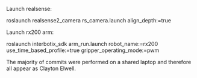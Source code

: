 Launch realsense:

roslaunch realsense2_camera rs_camera.launch align_depth:=true

Launch rx200 arm:

roslaunch interbotix_sdk arm_run.launch robot_name:=rx200 use_time_based_profile:=true gripper_operating_mode:=pwm

The majority of commits were performed on a shared laptop and therefore all appear as Clayton Elwell.
